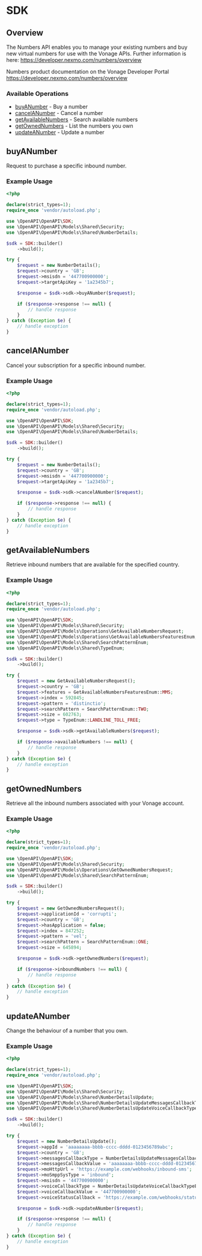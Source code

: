 # SDK

## Overview

The Numbers API enables you to manage your existing numbers and buy new virtual numbers for use with the Vonage APIs. Further information is here: <https://developer.nexmo.com/numbers/overview>

Numbers product documentation on the Vonage Developer Portal
<https://developer.nexmo.com/numbers/overview>
### Available Operations

* [buyANumber](#buyanumber) - Buy a number
* [cancelANumber](#cancelanumber) - Cancel a number
* [getAvailableNumbers](#getavailablenumbers) - Search available numbers
* [getOwnedNumbers](#getownednumbers) - List the numbers you own
* [updateANumber](#updateanumber) - Update a number

## buyANumber

Request to purchase a specific inbound number.

### Example Usage

```php
<?php

declare(strict_types=1);
require_once 'vendor/autoload.php';

use \OpenAPI\OpenAPI\SDK;
use \OpenAPI\OpenAPI\Models\Shared\Security;
use \OpenAPI\OpenAPI\Models\Shared\NumberDetails;

$sdk = SDK::builder()
    ->build();

try {
    $request = new NumberDetails();
    $request->country = 'GB';
    $request->msisdn = '447700900000';
    $request->targetApiKey = '1a2345b7';

    $response = $sdk->sdk->buyANumber($request);

    if ($response->response !== null) {
        // handle response
    }
} catch (Exception $e) {
    // handle exception
}
```

## cancelANumber

Cancel your subscription for a specific inbound number.

### Example Usage

```php
<?php

declare(strict_types=1);
require_once 'vendor/autoload.php';

use \OpenAPI\OpenAPI\SDK;
use \OpenAPI\OpenAPI\Models\Shared\Security;
use \OpenAPI\OpenAPI\Models\Shared\NumberDetails;

$sdk = SDK::builder()
    ->build();

try {
    $request = new NumberDetails();
    $request->country = 'GB';
    $request->msisdn = '447700900000';
    $request->targetApiKey = '1a2345b7';

    $response = $sdk->sdk->cancelANumber($request);

    if ($response->response !== null) {
        // handle response
    }
} catch (Exception $e) {
    // handle exception
}
```

## getAvailableNumbers

Retrieve inbound numbers that are available for the specified country.

### Example Usage

```php
<?php

declare(strict_types=1);
require_once 'vendor/autoload.php';

use \OpenAPI\OpenAPI\SDK;
use \OpenAPI\OpenAPI\Models\Shared\Security;
use \OpenAPI\OpenAPI\Models\Operations\GetAvailableNumbersRequest;
use \OpenAPI\OpenAPI\Models\Operations\GetAvailableNumbersFeaturesEnum;
use \OpenAPI\OpenAPI\Models\Shared\SearchPatternEnum;
use \OpenAPI\OpenAPI\Models\Shared\TypeEnum;

$sdk = SDK::builder()
    ->build();

try {
    $request = new GetAvailableNumbersRequest();
    $request->country = 'GB';
    $request->features = GetAvailableNumbersFeaturesEnum::MMS;
    $request->index = 592845;
    $request->pattern = 'distinctio';
    $request->searchPattern = SearchPatternEnum::TWO;
    $request->size = 602763;
    $request->type = TypeEnum::LANDLINE_TOLL_FREE;

    $response = $sdk->sdk->getAvailableNumbers($request);

    if ($response->availableNumbers !== null) {
        // handle response
    }
} catch (Exception $e) {
    // handle exception
}
```

## getOwnedNumbers

Retrieve all the inbound numbers associated with your Vonage account.

### Example Usage

```php
<?php

declare(strict_types=1);
require_once 'vendor/autoload.php';

use \OpenAPI\OpenAPI\SDK;
use \OpenAPI\OpenAPI\Models\Shared\Security;
use \OpenAPI\OpenAPI\Models\Operations\GetOwnedNumbersRequest;
use \OpenAPI\OpenAPI\Models\Shared\SearchPatternEnum;

$sdk = SDK::builder()
    ->build();

try {
    $request = new GetOwnedNumbersRequest();
    $request->applicationId = 'corrupti';
    $request->country = 'GB';
    $request->hasApplication = false;
    $request->index = 847252;
    $request->pattern = 'vel';
    $request->searchPattern = SearchPatternEnum::ONE;
    $request->size = 645894;

    $response = $sdk->sdk->getOwnedNumbers($request);

    if ($response->inboundNumbers !== null) {
        // handle response
    }
} catch (Exception $e) {
    // handle exception
}
```

## updateANumber

Change the behaviour of a number that you own.

### Example Usage

```php
<?php

declare(strict_types=1);
require_once 'vendor/autoload.php';

use \OpenAPI\OpenAPI\SDK;
use \OpenAPI\OpenAPI\Models\Shared\Security;
use \OpenAPI\OpenAPI\Models\Shared\NumberDetailsUpdate;
use \OpenAPI\OpenAPI\Models\Shared\NumberDetailsUpdateMessagesCallbackTypeEnum;
use \OpenAPI\OpenAPI\Models\Shared\NumberDetailsUpdateVoiceCallbackTypeEnum;

$sdk = SDK::builder()
    ->build();

try {
    $request = new NumberDetailsUpdate();
    $request->appId = 'aaaaaaaa-bbbb-cccc-dddd-0123456789abc';
    $request->country = 'GB';
    $request->messagesCallbackType = NumberDetailsUpdateMessagesCallbackTypeEnum::APP;
    $request->messagesCallbackValue = 'aaaaaaaa-bbbb-cccc-dddd-0123456789ab';
    $request->moHttpUrl = 'https://example.com/webhooks/inbound-sms';
    $request->moSmppSysType = 'inbound';
    $request->msisdn = '447700900000';
    $request->voiceCallbackType = NumberDetailsUpdateVoiceCallbackTypeEnum::TEL;
    $request->voiceCallbackValue = '447700900000';
    $request->voiceStatusCallback = 'https://example.com/webhooks/status';

    $response = $sdk->sdk->updateANumber($request);

    if ($response->response !== null) {
        // handle response
    }
} catch (Exception $e) {
    // handle exception
}
```
